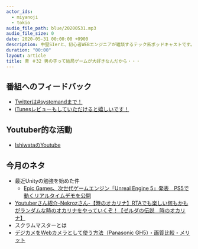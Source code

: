 ```yaml
---
actor_ids:
  - miyanoji
  - tokio
audio_file_path: blue/20200531.mp3
audio_file_size: 0
date: 2020-05-31 00:00:00 +0900
description: 中堅SIerと、初心者WEBエンジニアが雑談するテック系ポッドキャストです。
duration: "00:00"
layout: article
title: 青 ＃32 男の子って結局ゲームが大好きなんだから・・・
---
```

## 番組へのフィードバック
* [Twitterは#systemandまで！](https://twitter.com/search?q=%23systemand)
* [iTunesレビューもしていただけると嬉しいです！](https://itunes.apple.com/jp/podcast/systemand-online/id1205168408?mt=2)

## Youtuber的な活動
* [IshiwataのYoutube](https://www.youtube.com/channel/UC0dN6GcdwpQA-WdSfI2tmZQ)

## 今月のネタ
* 最近Unityの勉強を始めた件
	* [Epic Games、次世代ゲームエンジン「Unreal Engine 5」発表　PS5で動くリアルタイムデモを公開](https://www.itmedia.co.jp/news/articles/2005/14/news056.html)
* [Youtuberさん紹介-Nekrozさん-【時のオカリナ】RTAでも楽しい何もかもがランダムな時のオカリナをやっていくぞ！【ゼルダの伝説　時のオカリナ】](https://www.youtube.com/watch?v=Kr5Jx3UtHyw)
* スクラムマスターとは
* [デジカメをWebカメラとして使う方法（Panasonic GH5）・画質比較・メリット](https://www.ex-it-blog.com/webcamera-panasonic-gh5)

